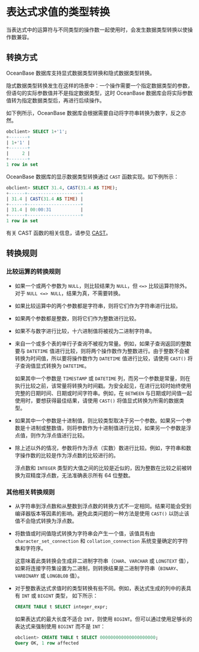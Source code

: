 # 表达式求值的类型转换

当表达式中的运算符与不同类型的操作数一起使用时，会发生数据类型转换以使操作数兼容。

## 转换方式

OceanBase 数据库支持显式数据类型转换和隐式数据类型转换。

隐式数据类型转换发生在这样的场景中：一个操作需要一个指定数据类型的参数，但语句的实际参数值并不是指定数据类型，这时 OceanBase 数据库会将实际参数值转为指定数据类型后，再进行后续操作。

如下例所示，OceanBase 数据库会根据需要自动将字符串转换为数字，反之亦然。

```sql
obclient> SELECT 1+'1';
+-------+
| 1+'1' |
+-------+
|     2 |
+-------+
1 row in set
```

OceanBase 数据库的显示数据类型转换通过 `CAST` 函数实现。如下例所示：

```sql
obclient> SELECT 31.4, CAST(31.4 AS TIME);
+------+--------------------+
| 31.4 | CAST(31.4 AS TIME) |
+------+--------------------+
| 31.4 | 00:00:31           |
+------+--------------------+
1 row in set
```

有关 CAST 函数的相关信息，请参见 [CAST](../../4.functions-of-mysql-mode/2.single-row-functions-of-mysql-mode/3.conversion-functions-of-mysql-mode/1.cast-of-mysql-mode.md)。

## 转换规则

### 比较运算的转换规则

* 如果一个或两个参数为 `NULL`，则比较结果为 `NULL`，但 `<=>` 比较运算符除外。对于 `NULL <=> NULL`，结果为真，不需要转换。

* 如果比较运算中的两个参数都是字符串，则将它们作为字符串进行比较。

* 如果两个参数都是整数，则将它们作为整数进行比较。

* 如果不与数字进行比较，十六进制值将被视为二进制字符串。

* 来自一个或多个表的单行子查询不被视为常量。例如，如果子查询返回的整数要与 `DATETIME` 值进行比较，则将两个操作数作为整数进行。由于整数不会被转换为时间值，所以要将操作数作为 `DATETIME` 值进行比较，请使用 `CAST()` 将子查询值显式转换为 `DATETIME`。

  如果其中一个参数是 `TIMESTAMP` 或 `DATETIME` 列，而另一个参数是常量，则在执行比较之前，该常量将转换为时间戳。为安全起见，在进行比较时始终使用完整的日期时间、日期或时间字符串。例如，在 `BETWEEN` 与日期或时间值一起使用时，要想获得最佳结果，请使用 `CAST()` 将值显式转换为所需的数据类型。
  
* 如果其中一个参数是十进制值，则比较类型取决于另一个参数。如果另一个参数是十进制或整数值，则将参数作为十进制值进行比较，如果另一个参数是浮点值，则作为浮点值进行比较。

* 除上述以外的情况，参数将作为浮点（实数）数进行比较。例如，字符串和数字操作数的比较是作为浮点数的比较进行的。

  浮点数和 `INTEGER` 类型的大值之间的比较是近似的，因为整数在比较之前被转换为双精度浮点数，无法准确表示所有 64 位整数。
  
### 其他相关转换规则

* 从字符串到浮点数和从整数到浮点数的转换方式不一定相同。结果可能会受到编译器版本等因素的影响。避免此类问题的一种方法是使用 `CAST()` 以防止该值不会隐式转换为浮点数。

* 将数值或时间值隐式转换为字符串会产生一个值，该值具有由 `character_set_connection` 和 `collation_connection` 系统变量确定的字符集和字符序。

  这意味着此类转换会生成非二进制字符串（`CHAR`、`VARCHAR` 或 `LONGTEXT` 值），如果将连接字符集设置为二进制，则转换结果是二进制字符串（`BINARY`、`VARBINARY` 或 `LONGBLOB` 值）。
  
* 对于整数表达式求值时的类型转换有些不同。例如，表达式生成的列中的表具有 `INT` 或 `BIGINT` 类型， 如下所示：

  ```sql
  CREATE TABLE t SELECT integer_expr;
  ```

  如果表达式的最大长度不适合 `INT`，则使用 `BIGINT`。但可以通过使用足够长的表达式来强制使用 `BIGINT` 而不是 `INT`：

  ```sql
  obclient> CREATE TABLE t SELECT 000000000000000000000;
  Query OK, 1 row affected
  ```

